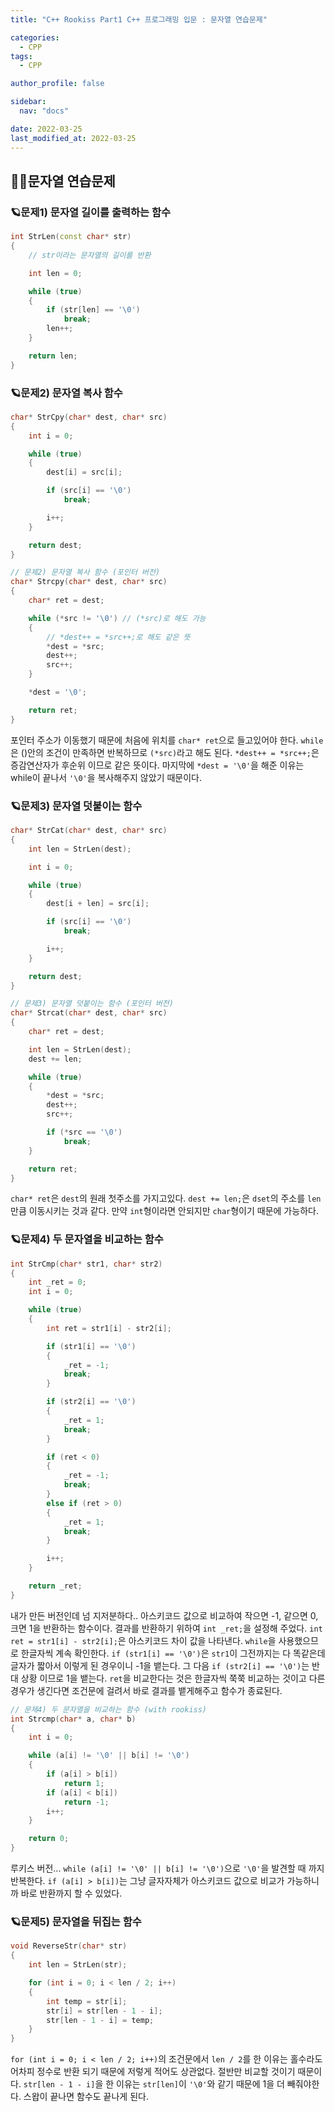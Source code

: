 ```yaml
---
title: "C++ Rookiss Part1 C++ 프로그래밍 입문 : 문자열 연습문제"

categories:
  - CPP
tags:
  - CPP

author_profile: false

sidebar:
  nav: "docs"

date: 2022-03-25
last_modified_at: 2022-03-25
---
```



## 🙇‍♀️문자열 연습문제



### 🪐문제1) 문자열 길이를 출력하는 함수


```cpp
int StrLen(const char* str)
{
	// str이라는 문자열의 길이를 반환

	int len = 0;

	while (true)
	{
		if (str[len] == '\0')
			break;
		len++;
	}

	return len;
}
```


### 🪐문제2) 문자열 복사 함수


```cpp
char* StrCpy(char* dest, char* src)
{
	int i = 0;

	while (true)
	{
		dest[i] = src[i];

		if (src[i] == '\0')
			break;

		i++;
	}

	return dest;
}
```


```cpp
// 문제2) 문자열 복사 함수 (포인터 버전)
char* Strcpy(char* dest, char* src)
{
	char* ret = dest;

	while (*src != '\0') // (*src)로 해도 가능
	{
		// *dest++ = *src++;로 해도 같은 뜻
		*dest = *src;
		dest++;
		src++;
	}

	*dest = '\0';

	return ret;
}
```
포인터 주소가 이동했기 때문에 처음에 위치를 `char* ret`으로 들고있어야 한다. `while`은 ()안의 조건이 만족하면 반복하므로 `(*src)`라고 해도 된다.
`*dest++ = *src++;`은 증감연산자가 후순위 이므로 같은 뜻이다. 마지막에 `*dest = '\0'`을 해준 이유는 while이 끝나서 `'\0'`을 복사해주지 않았기 때문이다.


### 🪐문제3) 문자열 덧붙이는 함수


```cpp
char* StrCat(char* dest, char* src)
{
	int len = StrLen(dest);

	int i = 0;

	while (true)
	{
		dest[i + len] = src[i];

		if (src[i] == '\0')
			break;

		i++;
	}

	return dest;
}
```


```cpp
// 문제3) 문자열 덧붙이는 함수 (포인터 버전)
char* Strcat(char* dest, char* src)
{
	char* ret = dest;

	int len = StrLen(dest);
	dest += len;

	while (true)
	{
		*dest = *src;
		dest++;
		src++;

		if (*src == '\0')
			break;
	}

	return ret;
}
```
`char* ret`은 `dest`의 원래 첫주소를 가지고있다. `dest += len;`은 `dset`의 주소를 `len`만큼 이동시키는 것과 같다. 만약 `int`형이라면 안되지만 `char`형이기 때문에 가능하다.


### 🪐문제4) 두 문자열을 비교하는 함수


```cpp
int StrCmp(char* str1, char* str2)
{
	int _ret = 0;
	int i = 0;

	while (true)
	{
		int ret = str1[i] - str2[i];

		if (str1[i] == '\0')
		{
			_ret = -1;
			break;
		}

		if (str2[i] == '\0')
		{
			_ret = 1;
			break;
		}

		if (ret < 0)
		{
			_ret = -1;
			break;
		}
		else if (ret > 0)
		{
			_ret = 1;
			break;
		}

		i++;
	}

	return _ret;
}
```
내가 만든 버전인데 넘 지저분하다.. 아스키코드 값으로 비교하여 작으면 -1, 같으면 0, 크면 1을 반환하는 함수이다. 결과를 반환하기 위하여 `int _ret;`을 설정해 주었다. `int ret = str1[i] - str2[i];`은 아스키코드 차이 값을 나타낸다. `while`을 사용했으므로 한글자씩 계속 확인한다. `if (str1[i] == '\0')`은 `str1`이 그전까지는 다 똑같은데 글자가 짧아서 이렇게 된 경우이니 -1을 뱉는다. 그 다음 `if (str2[i] == '\0')`는 반대 상황 이므로 1을 뱉는다.
`ret`을 비교한다는 것은 한글자씩 쭉쭉 비교하는 것이고 다른경우가 생긴다면 조건문에 걸려서 바로 결과를 뱉게해주고 함수가 종료된다.

```cpp
// 문제4) 두 문자열을 비교하는 함수 (with rookiss)
int Strcmp(char* a, char* b)
{
	int i = 0;

	while (a[i] != '\0' || b[i] != '\0')
	{
		if (a[i] > b[i])
			return 1;
		if (a[i] < b[i])
			return -1;
		i++;
	}

	return 0;
}
```
루키스 버전...
`while (a[i] != '\0' || b[i] != '\0')`으로 `'\0'`을 발견할 때 까지 반복한다. `if (a[i] > b[i])`는 그냥 글자자체가 아스키코드 값으로 비교가 가능하니까 바로 반환까지 할 수 있었다.


### 🪐문제5) 문자열을 뒤집는 함수


```cpp
void ReverseStr(char* str)
{
	int len = StrLen(str);

	for (int i = 0; i < len / 2; i++)
	{
		int temp = str[i];
		str[i] = str[len - 1 - i];
		str[len - 1 - i] = temp;
	}
}
```
`for (int i = 0; i < len / 2; i++)`의 조건문에서 `len / 2`를 한 이유는 홀수라도 어차피 정수로 반환 되기 때문에 저렇게 적어도 상관없다. 절반만 비교할 것이기 때문이다. `str[len - 1 - i]`을 한 이유는 `str[len]`이 `'\0'`와 같기 때문에 1을 더 빼줘야한다. 스왑이 끝나면 함수도 끝나게 된다.